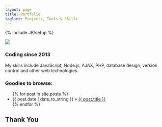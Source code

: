 ```yaml
---
layout: page
title: Portfolio
tagline: Projects, Tools & Skills
---
```

{% include JB/setup %}



<div class="container">
  <div class="row">
    <div class="col-md-12">
      <img class="img-responsive pull-left simple-pad" src="https://avatars2.githubusercontent.com/u/15636167?v=3&s=160"/>
      <h3>Coding since 2013</h3> 
      <p>My skills include JavaScript, Node.js, AJAX, PHP, 
      database design, version control and other web technologies.</p>
    </div>
  </div>
</div>

### Goodies to browse:

<ul class="posts">
  {% for post in site.posts %}
    <li><span>{{ post.date | date_to_string }}</span> &raquo; <a href="{{ BASE_PATH }}{{ post.url }}">{{ post.title }}</a></li>
  {% endfor %}
</ul>

## Thank You
